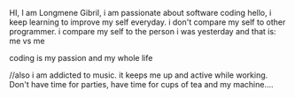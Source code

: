 HI, I am Longmene Gibril, i am passionate about software coding
hello, i keep learning to improve my self everyday. 
i don't compare my self to other programmer. i compare my self to the 
person i was yesterday and that is: me vs me

coding is my passion and my whole life

//also i am addicted to music. it keeps me up and active while working. 
Don't have time for parties, have time for cups of tea and my machine....
